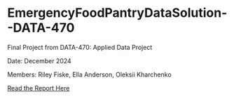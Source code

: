 # EmergencyFoodPantryDataSolution--DATA-470
Final Project from DATA-470: Applied Data Project

Date: December 2024

Members: Riley Fiske, Ella Anderson, Oleksii Kharchenko

[Read the Report Here](https://github.com/rdfiske17/EmergencyFoodPantryDataSolution--DATA-470/blob/main/Final_Report_Emergency_Food_Pantry.pdf)
